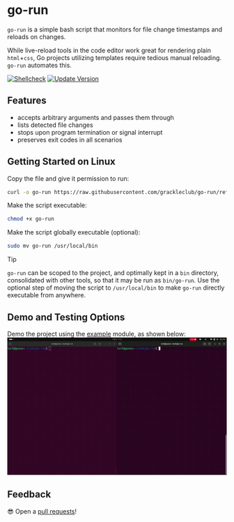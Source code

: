 # go-run
`go-run` is a simple bash script that monitors for file change timestamps and reloads on changes.

While live-reload tools in the code editor work great for rendering plain `html`+`css`, Go projects utilizing templates require tedious manual reloading. `go-run` automates this.

[![Shellcheck](https://github.com/grackleclub/go-run/actions/workflows/shellcheck.yml/badge.svg)](https://github.com/grackleclub/go-run/actions/workflows/shellcheck.yml) [![Update Version](https://github.com/grackleclub/go-run/actions/workflows/version.yml/badge.svg)](https://github.com/grackleclub/go-run/actions/workflows/version.yml)

## Features
- accepts arbitrary arguments and passes them through
- lists detected file changes
- stops upon program termination or signal interrupt
- preserves exit codes in all scenarios

## Getting Started on Linux
Copy the file and give it permission to run:
```sh
curl -o go-run https://raw.githubusercontent.com/grackleclub/go-run/refs/heads/main/go-run
```

Make the script executable:
```sh
chmod +x go-run
```

Make the script globally executable (optional):
```sh
sudo mv go-run /usr/local/bin
```

> [!TIP]
> `go-run` can be scoped to the project, and optimally kept in a `bin` directory, consolidated with other tools, so that it may be run as `bin/go-run`. Use the optional step of moving the script to `/usr/local/bin` to make `go-run` directly executable from anywhere.

## Demo and Testing Options
Demo the project using the [example](./example/) module, as shown below:
![gif](./example.gif)

## Feedback
😎 Open a [pull requests](https://github.com/grackleclub/go-run/pulls)!
